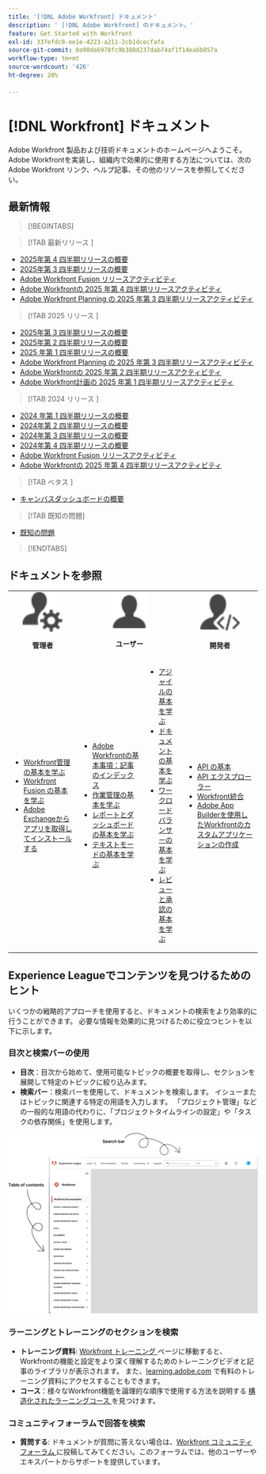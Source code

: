```yaml
---
title: '[!DNL Adobe Workfront] ドキュメント'
description: ' [!DNL Adobe Workfront] のドキュメント。'
feature: Get Started with Workfront
exl-id: 337efdc8-ee1e-4223-a211-2cb1dcecfafa
source-git-commit: 0a90da6978fc9b380d237dab74af1f14eabb857a
workflow-type: tm+mt
source-wordcount: '426'
ht-degree: 20%

---
```


# [!DNL Workfront] ドキュメント

Adobe Workfront 製品および技術ドキュメントのホームページへようこそ。Adobe Workfrontを実装し、組織内で効果的に使用する方法については、次のAdobe Workfront リンク、ヘルプ記事、その他のリソースを参照してください。

## 最新情報

>[!BEGINTABS]

>[!TAB  最新リリース ]

* [2025年第 4 四半期リリースの概要](/help/quicksilver/product-announcements/product-releases/25-q4-release-activity/25-q4-release-overview.md)
* [2025年第 3 四半期リリースの概要](/help/quicksilver/product-announcements/product-releases/25-q3-release-activity/25-q3-release-overview.md)
* [Adobe Workfront Fusion リリースアクティビティ](https://experienceleague.adobe.com/ja/docs/workfront-fusion/using/fusion-release-activity/fusion-release-activity)
* [Adobe Workfrontの 2025 年第 4 四半期リリースアクティビティ](/help/quicksilver/product-announcements/product-releases/planning-release-activity/planning-release-activity-25-q4.md)
* [Adobe Workfront Planning の 2025 年第 3 四半期リリースアクティビティ](/help/quicksilver/product-announcements/product-releases/planning-release-activity/planning-release-activity-25-q3.md)

>[!TAB 2025 リリース ]

* [2025年第 3 四半期リリースの概要](/help/quicksilver/product-announcements/product-releases/25-q3-release-activity/25-q3-release-overview.md)
* [2025年第 2 四半期リリースの概要](/help/quicksilver/product-announcements/product-releases/25-q2-release-activity/25-q2-release-overview.md)
* [2025 年第 1 四半期リリースの概要](/help/quicksilver/product-announcements/product-releases/25-q1-release-activity/25-q1-release-overview.md)
* [Adobe Workfront Planning の 2025 年第 3 四半期リリースアクティビティ](/help/quicksilver/product-announcements/product-releases/planning-release-activity/planning-release-activity-25-q3.md)
* [Adobe Workfrontの 2025 年第 2 四半期リリースアクティビティ](/help/quicksilver/product-announcements/product-releases/planning-release-activity/planning-release-activity-25-q2.md)
* [Adobe Workfront計画の 2025 年第 1 四半期リリースアクティビティ](/help/quicksilver/product-announcements/product-releases/planning-release-activity/planning-release-activity-25-q1.md)


>[!TAB 2024 リリース ]

* [2024 年第 1 四半期リリースの概要](/help/quicksilver/product-announcements/product-releases/24-q1-release-activity/24-q1-release-overview.md)
* [2024年第 2 四半期リリースの概要](/help/quicksilver/product-announcements/product-releases/24-q2-release-activity/24-q2-release-overview.md)
* [2024年第 3 四半期リリースの概要](/help/quicksilver/product-announcements/product-releases/24-q3-release-activity/24-q3-release-overview.md)
* [2024年第 4 四半期リリースの概要](/help/quicksilver/product-announcements/product-releases/24-q4-release-activity/24-q4-release-overview.md)
* [Adobe Workfront Fusion リリースアクティビティ](https://experienceleague.adobe.com/ja/docs/workfront-fusion/using/fusion-release-activity/fusion-release-activity)
* [Adobe Workfrontの 2025 年第 4 四半期リリースアクティビティ](/help/quicksilver/product-announcements/product-releases/planning-release-activity/planning-release-activity-24-q4.md)

>[!TAB  ベタス ]

* [キャンバスダッシュボードの概要](/help/quicksilver/reports-and-dashboards/dashboards/creating-and-managing-dashboards/canvas-dashboards-overview.md)

>[!TAB 既知の問題]

* [既知の問題](https://experienceleague.adobe.com/ja/docs/workfront-known-issues/issues/overview)


>[!ENDTABS]


## ドキュメントを参照

<table>

<tr>
    <td style="text-align: center;"><img src="assets/admin.svg" style="width: 80px; height: 80px;"><p><b>管理者</b></p></td>
    <td colspan="2" style="text-align: center;"><img src="assets/user.svg" style="width: 75px; height: 75px;"><p><b>ユーザー</b></p></td>
    <td style="text-align: center;"><img src="assets/developer.svg" style="width: 80px; height: 80px;"><p><b>開発者</b></p></td>
  </tr>
  <tr>
    <td>
    <ul>
    <li><a href="/help/quicksilver/administration-and-setup/get-started-wf-administration/get-started-with-wf-administration.md">Workfront管理の基本を学ぶ</a></li>
    <li><a href="https://experienceleague.adobe.com/ja/docs/workfront-fusion/using/get-started-with-fusion/get-started-fusion-toc">Workfront Fusion の基本を学ぶ</li>
    <li><a href="/help/quicksilver/app-builder/install-apps-on-exchange.md">Adobe Exchangeからアプリを取得してインストールする</a></li>
    </ul>
 </td>
    <td>
        <ul>
        <li><a href="/help/quicksilver/workfront-basics/workfront-basics.md">Adobe Workfrontの基本事項：記事のインデックス</a></li>
        <li><a href="/help/quicksilver/manage-work/manage-work.md">作業管理の基本を学ぶ</a></li>
        <li><a href="/help/quicksilver/reports-and-dashboards/reports-and-dashboards-overview.md">レポートとダッシュボードの基本を学ぶ</a></li>
        <li><a href="/help/quicksilver/reports-and-dashboards/reports/text-mode/text-mode-resources.md">テキストモードの基本を学ぶ</a></li>
        </ul>
    </td>
    <td><ul>
        <li><a href="/help/quicksilver/agile/agile-overview.md">アジャイルの基本を学ぶ</a></li>
        <li><a href="/help/quicksilver/documents/documents-overview.md">ドキュメントの基本を学ぶ</a></li>
        <li><a href="/help/quicksilver/resource-mgmt/workload-balancer/workload-balancer.md">ワークロードバランサーの基本を学ぶ</a></li>
        <li><a href="/help/quicksilver/resource-mgmt/workload-balancer/overview-workload-balancer.md">レビューと承認の基本を学ぶ</a></li>
        </ul></td>
    <td><ul>
        <li><a href="/help/quicksilver/wf-api/general/api-basics.md">API の基本</a></li>
        <li><a href="https://developer.adobe.com/workfront/api-explorer/">API エクスプローラー</a></li>
        <li><a href="/help/quicksilver/workfront-integrations-and-apps/workfront-integrations.md">Workfront統合</a></li>
        <li><a href="/help/quicksilver/app-builder/app-builder.md">Adobe App Builderを使用したWorkfrontのカスタムアプリケーションの作成</a></li>
        </ul></td>
  </tr>
</table>

## Experience Leagueでコンテンツを見つけるためのヒント

いくつかの戦略的アプローチを使用すると、ドキュメントの検索をより効率的に行うことができます。 必要な情報を効果的に見つけるために役立つヒントを以下に示します。

### 目次と検索バーの使用

* **目次**：目次から始めて、使用可能なトピックの概要を取得し、セクションを展開して特定のトピックに絞り込みます。
* **検索バー**：検索バーを使用して、ドキュメントを検索します。 イシューまたはトピックに関連する特定の用語を入力します。 「プロジェクト管理」などの一般的な用語の代わりに、「プロジェクトタイムラインの設定」や「タスクの依存関係」を使用します。

![](assets/exl-site-nav.png)

### ラーニングとトレーニングのセクションを検索

* **トレーニング資料**: [Workfront トレーニング ](https://experienceleague.adobe.com/ja/browse/workfront) ページに移動すると、Workfrontの機能と設定をより深く理解するためのトレーニングビデオと記事のライブラリが表示されます。 また、[learning.adobe.com](https://learning.adobe.com/) で有料のトレーニング資料にアクセスすることもできます。
* **コース**：様々なWorkfront機能を論理的な順序で使用する方法を説明する [ 構造化されたラーニングコース ](https://experienceleague.adobe.com/home?lang=ja&Solution=Workfront#courses) を見つけます。

### コミュニティフォーラムで回答を検索

* **質問する**: ドキュメントが質問に答えない場合は、[Workfront コミュニティフォーラム ](https://experienceleaguecommunities.adobe.com/t5/workfront/ct-p/workfront?profile.language=ja) に投稿してみてください。このフォーラムでは、他のユーザーやエキスパートからサポートを提供しています。
